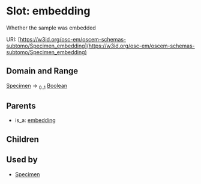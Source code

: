 
# Slot: embedding

Whether the sample was embedded

URI: [https://w3id.org/osc-em/oscem-schemas-subtomo/Specimen_embedding](https://w3id.org/osc-em/oscem-schemas-subtomo/Specimen_embedding)


## Domain and Range

[Specimen](Specimen.md) &#8594;  <sub>0..1</sub> [Boolean](types/Boolean.md)

## Parents

 *  is_a: [embedding](embedding.md)

## Children


## Used by

 * [Specimen](Specimen.md)
